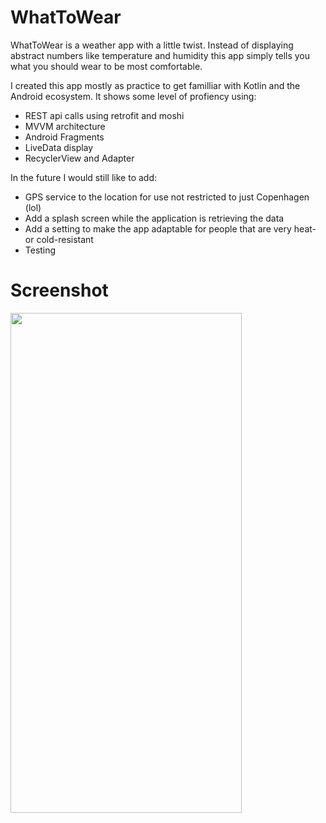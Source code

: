 # WhatToWear
WhatToWear is a weather app with a little twist. Instead of displaying abstract numbers like temperature and humidity this app simply tells you what you should wear to be most comfortable.

I created this app mostly as practice to get familliar with Kotlin and the Android ecosystem. It shows some level of profiency using:
- REST api calls using retrofit and moshi
- MVVM architecture
- Android Fragments
- LiveData display
- RecyclerView and Adapter

In the future I would still like to add:
- GPS service to the location for use not restricted to just Copenhagen (lol)
- Add a splash screen while the application is retrieving the data
- Add a setting to make the app adaptable for people that are very heat- or cold-resistant
- Testing

# Screenshot

<img src="https://user-images.githubusercontent.com/26027193/132395128-6e1624a4-9b29-4fa9-b4df-69861727b2dc.jpeg" width="370" height="800">
